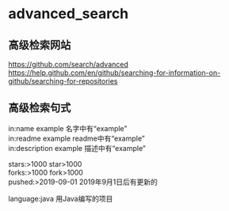 # advanced_search

## 高级检索网站  
https://github.com/search/advanced       
https://help.github.com/en/github/searching-for-information-on-github/searching-for-repositories        

## 高级检索句式
in:name example		名字中有“example”  
in:readme example		readme中有“example”   
in:description example	描述中有“example”   
   
stars:>1000		star>1000   
forks:>1000		fork>1000   
pushed:>2019-09-01		2019年9月1日后有更新的   
   
language:java		用Java编写的项目    
